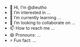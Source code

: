 - 👋 Hi, I’m @dieutho
- 👀 I’m interested in ...
- 🌱 I’m currently learning ...
- 💞️ I’m looking to collaborate on ...
- 📫 How to reach me ...
- 😄 Pronouns: ...
- ⚡ Fun fact: ...

<!---
dieutho/dieutho is a ✨ special ✨ repository because its `README.md` (this file) appears on your GitHub profile.
You can click the Preview link to take a look at your changes.
--->
